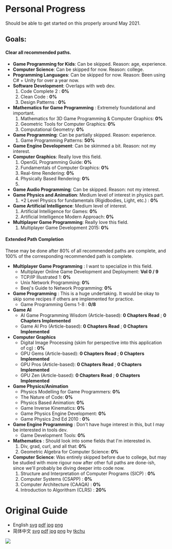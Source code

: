 # Personal Progress

Should be able to get started on this properly around May 2021.

## Goals: 

#### Clear all recommended paths.

* **Game Programming for Kids**: Can be skipped. Reason: age, experience.
* **Computer Science**: Can be skipped for now. Reason: college.
* **Programming Languages**: Can be skipped for now. Reason: Been using C# + Unity for over a year now.
* **Software Development**: Overlaps with web dev.
    1. Code Complete 2 : **0%**
    2. Clean Code : **0%**
    3. Design Patterns : **0%**
* **Mathematics for Game Programming** : Extremely foundational and important.
    1. Mathematics for 3D Game Programming & Computer Graphics: **0%**
    2. Geometric Tools for Computer Graphics: **0%**
    3. Computational Geometry: **0%**
* **Game Programming**: Can be partially skipped. Reason: experience.
    1. Game Programming Patterns: **50%**
* **Game Engine Development**: Can be skimmed a bit. Reason: not my interest.
* **Computer Graphics**: Really love this field.
    1. OpenGL Programming Guide: **0%**
    2. Fundamentals of Computer Graphics: **0%**
    3. Real-time Rendering: **0%** 
    4. Physically Based Rendering: **0%**
    5. 
* **Game Audio Programming**: Can be skipped. Reason: not my interest.
* **Game Physics and Animation**: Medium level of interest in physics part.
    1. +2 Level Physics for fundamentals (Rigidbodies, Light, etc.) : **0%**
* **Game Artificial Intelligence**: Medium level of interest.
    1. Artificial Intelligence for Games: **0%**
    2. Artificial Intelligence Modern Approach: **0%**
* **Multiplayer Game Programming**: Really love this field.
    1. Multiplayer Game Development 2015: **0%**

#### Extended Path Completion

These may be done after 80% of all recommended paths are complete, and 100% of the corresponding recommended path is complete.
 
* **Multiplayer Game Programming** : I want to specialize in this field.
    * Multiplayer Online Game Development and Deployment: **Vol 0 / 9** 
    * TCP/IP Illustrated 1: **0%**
    * Unix Network Programming: **0%**
    * Beej's Guide to Network Programming: **0%**
* **Game Programming** : This is a huge undertaking. It would be okay to skip some recipes if others are implemented for practice.
    * Game Programming Gems 1-8 : **0/8**
* **Game AI**
    * AI Game Programming Wisdom (Article-based): **0 Chapters Read** ; **0 Chapters Implemented**
    * Game AI Pro (Article-based): **0 Chapters Read** ; **0 Chapters Implemented**
* **Computer Graphics**
    * Digital Image Processing (skim for perspective into this application of cg) : **0%**
    * GPU Gems (Article-based): **0 Chapters Read** ; **0 Chapters Implemented**
    * GPU Pros (Article-based): **0 Chapters Read** ; **0 Chapters Implemented**
    * GPU Zen (Article-based): **0 Chapters Read** ; **0 Chapters Implemented**
* **Game Physics/Animation**
    * Physics Modelling for Game Programmers: **0%**
    * The Nature of Code: **0%**
    * Physics Based Animation: **0%**
    * Game Inverse Kinematics: **0%**
    * Game Physics Engine Development: **0%**
    * Game Physics 2nd Ed 2010 : **0%**
* **Game Engine Programming** : Don't have huge interest in this, but I may be interested in tools dev.
    * Game Development Tools: **0%**
* **Mathematics** : Should look into some fields that I'm interested in.
    1. Div, grad, curl, and all that: **0%**
    2. Geometric Algebra for Computer Science: **0%**
* **Computer Science**: Was entirely skipped before due to college, but may be studied with more rigour now after other full paths are done-ish, since we'll probably be diving deeper into code now.
    1. Structure and Interpretation of Computer Programs (SICP) : **0%**
    2. Computer Systems (CSAPP) : **0%**
    3. Computer Architecture (CAAQA) : **0%**
    4. Introduction to Algorithsm (CLRS) : **20%**

# Original Guide

* English [svg](https://miloyip.github.io/game-programmer/game-programmer.svg) [pdf](https://miloyip.github.io/game-programmer/game-programmer.pdf) [jpg](https://miloyip.github.io/game-programmer/game-programmer.jpg) [png](https://miloyip.github.io/game-programmer/game-programmer.png)
* 简体中文 [svg](https://miloyip.github.io/game-programmer/game-programmer-zh-cn.svg) [pdf](https://miloyip.github.io/game-programmer/game-programmer-zh-cn.pdf) [jpg](https://miloyip.github.io/game-programmer/game-programmer-zh-cn.jpg) [png](https://miloyip.github.io/game-programmer/game-programmer-zh-cn.png) by [tkchu](https://github.com/tkchu)

![ ](game-programmer.jpg)
